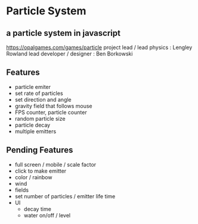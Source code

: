 # Particle System
## a particle system in javascript

https://opalgames.com/games/particle
project lead / lead physics : Lengley Rowland
lead developer / designer : Ben Borkowski

## Features
* particle emiter
* set rate of particles
* set direction and angle
* gravity field that follows mouse
* FPS counter, particle counter
* random particle size
* particle decay
* multiple emitters

## Pending Features
- full screen / mobile / scale factor
- click to make emitter
- color / rainbow
- wind
- fields
- set number of particles / emitter life time
- UI
  - decay time
  - water on/off / level
